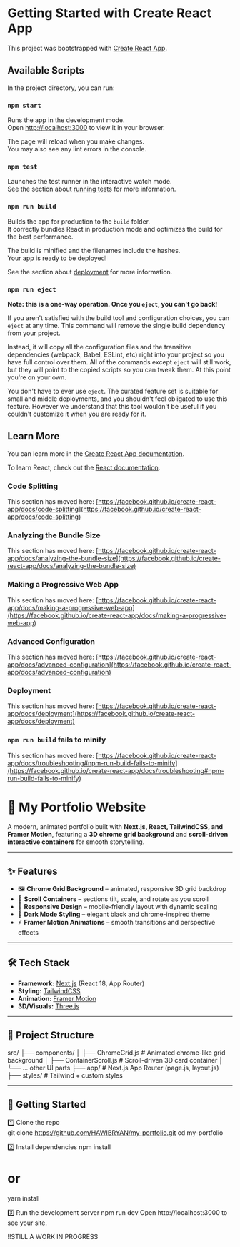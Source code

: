 # Getting Started with Create React App

This project was bootstrapped with [Create React App](https://github.com/facebook/create-react-app).

## Available Scripts

In the project directory, you can run:

### `npm start`

Runs the app in the development mode.\
Open [http://localhost:3000](http://localhost:3000) to view it in your browser.

The page will reload when you make changes.\
You may also see any lint errors in the console.

### `npm test`

Launches the test runner in the interactive watch mode.\
See the section about [running tests](https://facebook.github.io/create-react-app/docs/running-tests) for more information.

### `npm run build`

Builds the app for production to the `build` folder.\
It correctly bundles React in production mode and optimizes the build for the best performance.

The build is minified and the filenames include the hashes.\
Your app is ready to be deployed!

See the section about [deployment](https://facebook.github.io/create-react-app/docs/deployment) for more information.

### `npm run eject`

**Note: this is a one-way operation. Once you `eject`, you can't go back!**

If you aren't satisfied with the build tool and configuration choices, you can `eject` at any time. This command will remove the single build dependency from your project.

Instead, it will copy all the configuration files and the transitive dependencies (webpack, Babel, ESLint, etc) right into your project so you have full control over them. All of the commands except `eject` will still work, but they will point to the copied scripts so you can tweak them. At this point you're on your own.

You don't have to ever use `eject`. The curated feature set is suitable for small and middle deployments, and you shouldn't feel obligated to use this feature. However we understand that this tool wouldn't be useful if you couldn't customize it when you are ready for it.

## Learn More

You can learn more in the [Create React App documentation](https://facebook.github.io/create-react-app/docs/getting-started).

To learn React, check out the [React documentation](https://reactjs.org/).

### Code Splitting

This section has moved here: [https://facebook.github.io/create-react-app/docs/code-splitting](https://facebook.github.io/create-react-app/docs/code-splitting)

### Analyzing the Bundle Size

This section has moved here: [https://facebook.github.io/create-react-app/docs/analyzing-the-bundle-size](https://facebook.github.io/create-react-app/docs/analyzing-the-bundle-size)

### Making a Progressive Web App

This section has moved here: [https://facebook.github.io/create-react-app/docs/making-a-progressive-web-app](https://facebook.github.io/create-react-app/docs/making-a-progressive-web-app)

### Advanced Configuration

This section has moved here: [https://facebook.github.io/create-react-app/docs/advanced-configuration](https://facebook.github.io/create-react-app/docs/advanced-configuration)

### Deployment

This section has moved here: [https://facebook.github.io/create-react-app/docs/deployment](https://facebook.github.io/create-react-app/docs/deployment)

### `npm run build` fails to minify

This section has moved here: [https://facebook.github.io/create-react-app/docs/troubleshooting#npm-run-build-fails-to-minify](https://facebook.github.io/create-react-app/docs/troubleshooting#npm-run-build-fails-to-minify)

# 🚀 My Portfolio Website  

A modern, animated portfolio built with **Next.js, React, TailwindCSS, and Framer Motion**, featuring a **3D chrome grid background** and **scroll-driven interactive containers** for smooth storytelling.  

---

## ✨ Features  
- 🖼️ **Chrome Grid Background** – animated, responsive 3D grid backdrop  
- 🎢 **Scroll Containers** – sections tilt, scale, and rotate as you scroll  
- 📱 **Responsive Design** – mobile-friendly layout with dynamic scaling  
- 🎨 **Dark Mode Styling** – elegant black and chrome-inspired theme  
- ⚡ **Framer Motion Animations** – smooth transitions and perspective effects  

---

## 🛠️ Tech Stack  
- **Framework:** [Next.js](https://nextjs.org/) (React 18, App Router)  
- **Styling:** [TailwindCSS](https://tailwindcss.com/)  
- **Animation:** [Framer Motion](https://www.framer.com/motion/)  
- **3D/Visuals:** [Three.js](https://threejs.org/)  

---

## 📂 Project Structure  
src/
├── components/
│ ├── ChromeGrid.js # Animated chrome-like grid background
│ ├── ContainerScroll.js # Scroll-driven 3D card container
│ └── ... other UI parts
├── app/ # Next.js App Router (page.js, layout.js)
├── styles/ # Tailwind + custom styles


---

## 🚀 Getting Started  

1️⃣ Clone the repo  
git clone https://github.com/HAWIBRYAN/my-portfolio.git
cd my-portfolio

2️⃣ Install dependencies
npm install
# or
yarn install

3️⃣ Run the development server
npm run dev
Open http://localhost:3000 to see your site.

!!STILL A WORK IN PROGRESS
